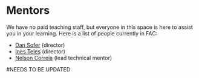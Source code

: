 # Mentors
We have no paid teaching staff, but everyone in this space is here to assist you in your learning.
Here is a list of people currently in FAC:

* [Dan Sofer](https://github.com/sofer) (director)
* [Ines Teles](https://github.com/iteles) (director)
* [Nelson Correia](https://github.com/nelsonic) (lead technical mentor)

#NEEDS TO BE UPDATED

